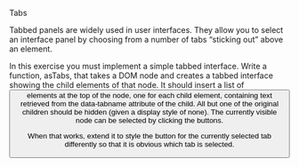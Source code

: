 Tabs


Tabbed panels are widely used in user interfaces. They allow you to select an interface panel by choosing from a number of tabs “sticking out” above an element.

In this exercise you must implement a simple tabbed interface. Write a function, asTabs, that takes a DOM node and creates a tabbed interface showing the child elements of that node. It should insert a list of <button> elements at the top of the node, one for each child element, containing text retrieved from the data-tabname attribute of the child. All but one of the original children should be hidden (given a display style of none). The currently visible node can be selected by clicking the buttons.

When that works, extend it to style the button for the currently selected tab differently so that it is obvious which tab is selected.
